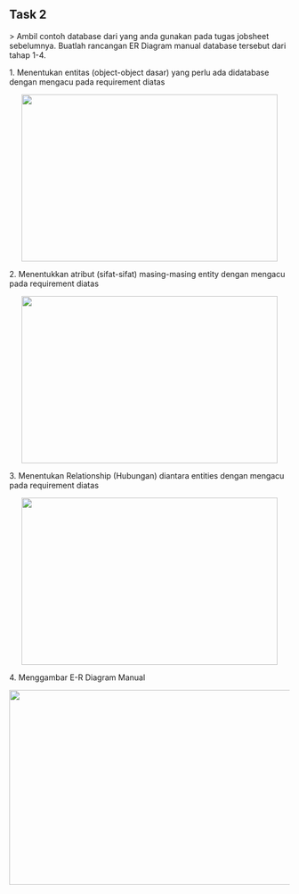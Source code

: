 <H2>Task 2</H2>
> Ambil contoh database dari yang anda gunakan pada tugas jobsheet sebelumnya. Buatlah rancangan ER Diagram manual database tersebut dari tahap 1-4.</p>
1. Menentukan entitas (object-object dasar) yang perlu ada didatabase dengan mengacu pada requirement diatas
<p align="center"> <img width="460" height="300" src="https://i.imgur.com/DFDLai5.png"> 
</p>
2. Menentukkan atribut (sifat-sifat) masing-masing entity dengan mengacu pada requirement diatas
<p align="center"> <img width="460" height="300" src="https://i.imgur.com/T2W096B.png"> 
</p>
3. Menentukan Relationship (Hubungan) diantara entities dengan mengacu pada requirement diatas 
<p align="center"> <img width="460" height="300" src="https://i.imgur.com/UIid423.png"> 
</p>
4. Menggambar E-R Diagram Manual
<p align="center"> <img width="600" height="350" src="https://i.imgur.com/JvERUTa.png"> 
</p>
